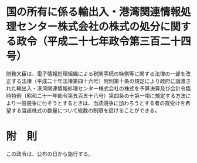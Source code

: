 # 国の所有に係る輸出入・港湾関連情報処理センター株式会社の株式の処分に関する政令（平成二十七年政令第三百二十四号）
財務大臣は、電子情報処理組織による税関手続の特例等に関する法律の一部を改正する法律（平成二十年法律第四十六号）附則第十条の規定により政府に譲渡された輸出入・港湾関連情報処理センター株式会社の株式を予算決算及び会計令臨時特例（昭和二十一年勅令第五百五十八号）第四条の十第一項に規定する方法により一般競争に付そうとするときは、当該競争に加わろうとする者の買受けを希望する当該株式の数量について総数の制限を設けることができる。
# 附　則
この政令は、公布の日から施行する。
